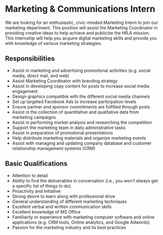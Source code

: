 # Marketing & Communications Intern
We are looking for an enthusiastic, civic-minded Marketing Intern to join our marketing department. This position will assist the Marketing Coordinator in providing creative ideas to help achieve and publicize the HfLA mission. This internship will help you acquire digital marketing skills and provide you with knowledge of various marketing strategies. 

## Responsibilities 
- Assist in marketing and advertising promotional activities (e.g. social media, direct mail, and web)
- Assist Marketing Coordinator with branding strategy
- Assist in developing copy content for posts to increase social media engagement
- Design graphics compatible with the different social media channels
- Set up targeted Facebook Ads to increase participation levels 
- Ensure partner and sponsor commitments are fulfilled through posts
- Assist in the collection of quantitative and qualitative data from marketing campaigns
- Assist in performing market analysis and researching the competition
- Support the marketing team in daily administrative tasks
- Assist in preparation of promotional presentations
- Help distribute marketing materials and organize marketing events
- Assist with managing and updating company database and customer relationship management systems (CRM)

## Basic Qualifications 
- Attention to detail
- Ability to find the deliverables in conversation (i.e., you won’t always get a specific list of things to do).
- Proactivity and Initiative
- Strong desire to learn along with professional drive
- General understanding of different marketing techniques
- Excellent verbal and written communication skills
- Excellent knowledge of MS Office
- Familiarity or experience with marketing computer software and online applications (e.g. CRM tools, Online analytics, and Google Adwords)
- Passion for the marketing industry and its best practices
